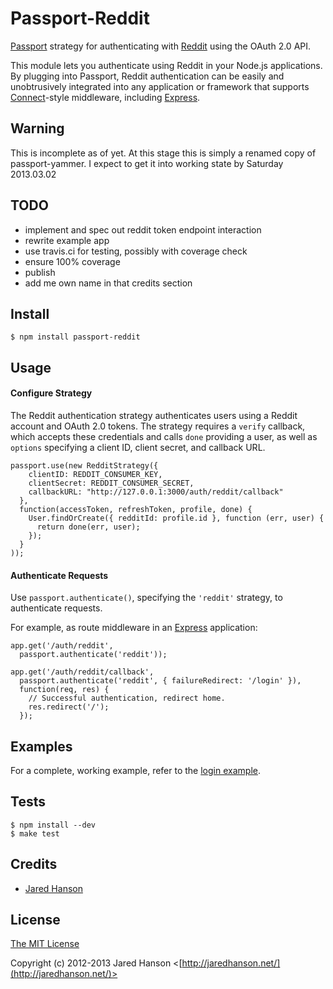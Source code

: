 # Passport-Reddit

[Passport](https://github.com/jaredhanson/passport) strategy for authenticating
with [Reddit](http://reddit.com/) using the OAuth 2.0 API.

This module lets you authenticate using Reddit in your Node.js applications.
By plugging into Passport, Reddit authentication can be easily and
unobtrusively integrated into any application or framework that supports
[Connect](http://www.senchalabs.org/connect/)-style middleware, including
[Express](http://expressjs.com/).

## Warning

This is incomplete as of yet.
At this stage this is simply a renamed copy of passport-yammer.
I expect to get it into working state by Saturday 2013.03.02

## TODO

- implement and spec out reddit token endpoint interaction
- rewrite example app
- use travis.ci for testing, possibly with coverage check
- ensure 100% coverage
- publish
- add me own name in that credits section

## Install

    $ npm install passport-reddit

## Usage

#### Configure Strategy

The Reddit authentication strategy authenticates users using a Reddit
account and OAuth 2.0 tokens.  The strategy requires a `verify` callback, which
accepts these credentials and calls `done` providing a user, as well as
`options` specifying a client ID, client secret, and callback URL.

    passport.use(new RedditStrategy({
        clientID: REDDIT_CONSUMER_KEY,
        clientSecret: REDDIT_CONSUMER_SECRET,
        callbackURL: "http://127.0.0.1:3000/auth/reddit/callback"
      },
      function(accessToken, refreshToken, profile, done) {
        User.findOrCreate({ redditId: profile.id }, function (err, user) {
          return done(err, user);
        });
      }
    ));

#### Authenticate Requests

Use `passport.authenticate()`, specifying the `'reddit'` strategy, to
authenticate requests.

For example, as route middleware in an [Express](http://expressjs.com/)
application:

    app.get('/auth/reddit',
      passport.authenticate('reddit'));

    app.get('/auth/reddit/callback',
      passport.authenticate('reddit', { failureRedirect: '/login' }),
      function(req, res) {
        // Successful authentication, redirect home.
        res.redirect('/');
      });

## Examples

For a complete, working example, refer to the [login example](https://github.com/slotos/passport-reddit/tree/master/examples/login).

## Tests

    $ npm install --dev
    $ make test

<!---
[![Build Status](https://secure.travis-ci.org/jaredhanson/passport-yammer.png)](http://travis-ci.org/jaredhanson/passport-yammer)
-->
## Credits

  - [Jared Hanson](http://github.com/jaredhanson)

## License

[The MIT License](http://opensource.org/licenses/MIT)

Copyright (c) 2012-2013 Jared Hanson <[http://jaredhanson.net/](http://jaredhanson.net/)>
